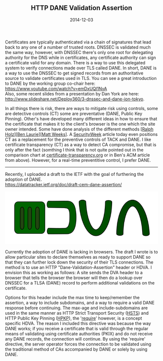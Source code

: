 <article markdown="1">

<header markdown="1">
 
# HTTP DANE Validation Assertion

<time class="pubdate" datetime="2014-12-03">2014-12-03</time>

</header>


  <p>Certificates are typically authenticated via a chain of signatures that lead back to any one of a number of trusted roots. DNSSEC is validated much the same way, however, with DNSSEC there's only one root for delegating authority for the DNS while in certificates, any certificate authority can sign a certificate valid for any domain. There is a way to use this delegated system to verify connections made over TLS called DANE. In short, DANE is a way to use the DNSSEC to get signed records from an authoritative source to validate certificates used in TLS. You can see a great introduction to DANE by the working group co-chair here:<br /> <a target="_blank" href="https://www.youtube.com/watch?v=emDxUQl1NvA">https://www.youtube.com/watch?v=emDxUQl1NvA</a><br /> Also, some recent slides from a presentation by Dan York are here: <br /><a target="_blank" href="http://www.slideshare.net/Deploy360/3-dnssec-and-dane-ion-tokyo">http://www.slideshare.net/Deploy360/3-dnssec-and-dane-ion-tokyo</a>.</p>

  <p>In all things there is risk, there are ways to mitigate risk using controls, some are detective controls (CT) some are preventative (DANE, Public Key Pinning). Other's have developed many different ideas in how to ensure that the certificate that makes it to the client's browser is the one which the site owner intended. Some have done analysis of the different methods [<a target="_blank" href="https://mediatum.ub.tum.de/node?id=1182735">Ralph Holz</a>][<a target="_blank" href="http://queue.acm.org/detail.cfm?id=2668154">Ben Laurie</a>][<a target="_blank" href="http://www.scriptjunkie.us/2013/12/a-comparison-of-https-reforms/">Matt Weeks</a>]. A <a target="_blank" href="http://www.securityweek.com/convergence-replacement-throwdown-dane-vs-tack-vs-ct">SecurityWeek</a> article today even positions CT as a replacement for the preventive controls of TACK and DANE. I like certificate transparency (CT) as a way to detect CA compromise, but that is only after the fact (somthing I think that is not quite pointed out in the comparison chart at <a target="_blank" href="http://www.certificate-transparency.org/comparison">certificate-transparency.org</a> or in Ben's ACM article from above). However, for a real-time preventitive control, I prefer DANE.</p>

<hr />
<p>Recently, I uploaded a draft to the IETF with the goal of furthering the adoption of DANE.<br />
<a target="_blank" href="https://datatracker.ietf.org/doc/draft-cem-dane-assertion/">https://datatracker.ietf.org/doc/draft-cem-dane-assertion/</a></p>
<img src="art/hdva.svg" alt="hdva" />
<p>Currently the adoption of DANE is lacking in browsers. The draft I wrote is to allow particular sites to declare themselves as ready to support DANE so that they can further lock down the security of their TLS connections. The method is to use an HTTP "Dane-Validation-Assertion" header or HDVA. I envision this as working as follows: A site sends the DVA header to a browser that tells the browser the browser will then do a lookup over DNSSEC for a TLSA (DANE) record to perform additional validations on the certificate.</p>

<p>Options for this header include the max time to keep/remember the assertion, a way to include subdomains, and a way to require a valid DANE response before continuing. The max-age and include-subdomains are used in the same manner as HTTP Strict Transport Security (<a href="https://tools.ietf.org/html/rfc6797">HSTS</a>) and HTTP Public Key Pinning (<a href="https://tools.ietf.org/html/draft-ietf-websec-key-pinning">HPKP</a>), the '<a href="http://tools.ietf.org/html/draft-cem-dane-assertion-00#section-2.1.3" target="_blank">require</a>' however, is a concept specific HDVA. The reason I included this directive was because the way DANE works; if you receive a certificate that is valid through the regular means of validating using certificate authorities (PKIX) and do not receive any DANE records, the connection will continue. By using the 'require' directive, the server operator forces the connection to be validated using the traditional method of CAs accompanied by DANE or solely by using DANE.</p>

</article>
